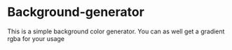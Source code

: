 # Background-generator

This is a simple background color generator. You can as well get a gradient rgba for your usage
